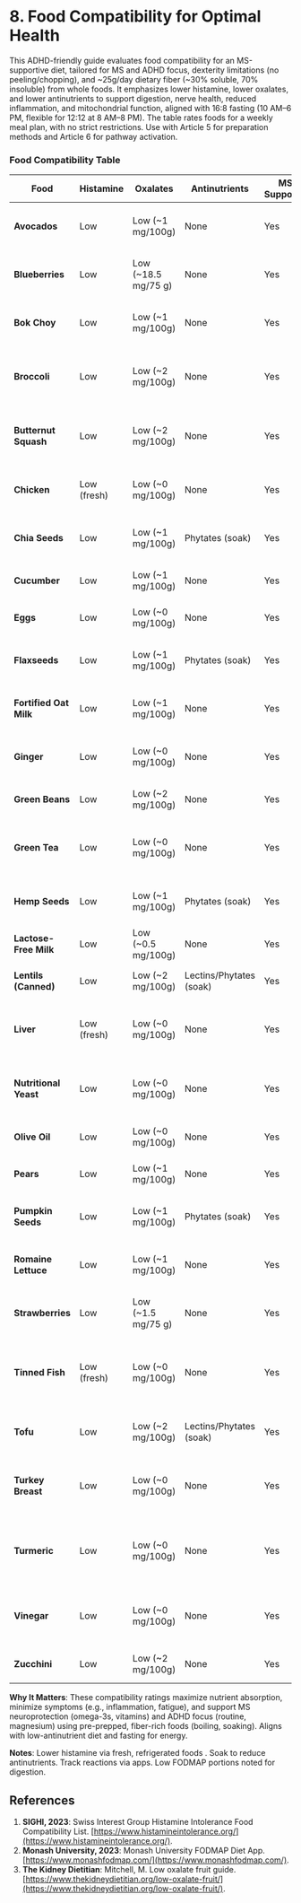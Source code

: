 # 8. Food Compatibility for Optimal Health

This ADHD-friendly guide evaluates food compatibility for an MS-supportive diet, tailored for MS and ADHD focus, dexterity limitations (no peeling/chopping), and ~25g/day dietary fiber (~30% soluble, 70% insoluble) from whole foods. It emphasizes lower histamine, lower oxalates, and lower antinutrients to support digestion, nerve health, reduced inflammation, and mitochondrial function, aligned with 16:8 fasting (10 AM–6 PM, flexible for 12:12 at 8 AM–8 PM). The table rates foods for a weekly meal plan, with no strict restrictions. Use with Article 5 for preparation methods and Article 6 for pathway activation.

### Food Compatibility Table

| **Food**               | **Histamine** | **Oxalates**        | **Antinutrients**       | **MS-Supportive** | **Notes**                                                                                        |
| ---------------------- | ------------- | ------------------- | ----------------------- | ----------------- | ------------------------------------------------------------------------------------------------ |
| **Avocados**           | Low           | Low (~1 mg/100g)    | None                    | Yes               | Healthy fats, potassium, low FODMAP at 75 g.                                                     |
| **Blueberries**        | Low           | Low (~18.5 mg/75 g) | None                    | Yes               | Flavonoids (anthocyanins), low FODMAP at 75 g.                                                   |
| **Bok Choy**           | Low           | Low (~1 mg/100g)    | None                    | Yes               | Calcium, potassium, low FODMAP at 75 g.                                                          |
| **Broccoli**           | Low           | Low (~2 mg/100g)    | None                    | Yes               | Lipoic acid, fiber, low FODMAP at 75 g, supports NAD+.                                           |
| **Butternut Squash**   | Low           | Low (~2 mg/100g)    | None                    | Yes               | Fiber, potassium, moderate vitamin A, monitor intake.                                            |
| **Chicken**            | Low (fresh)   | Low (~0 mg/100g)    | None                    | Yes               | Protein, B12, minimize to avoid constipation.                                                    |
| **Chia Seeds**         | Low           | Low (~1 mg/100g)    | Phytates (soak)         | Yes               | Fiber, omega-3s, soak to reduce antinutrients.                                                   |
| **Cucumber**           | Low           | Low (~1 mg/100g)    | None                    | Yes               | Potassium, low FODMAP, hydrating.                                                                |
| **Eggs**               | Low           | Low (~0 mg/100g)    | None                    | Yes               | High choline, B12, supports nerve health [](https://www.mdpi.com/2072-6643/10/11/1729).          |
| **Flaxseeds**          | Low           | Low (~1 mg/100g)    | Phytates (soak)         | Yes               | Fiber, omega-3s, soak to reduce antinutrients.                                                   |
| **Fortified Oat Milk** | Low           | Low (~1 mg/100g)    | None                    | Yes               | Vitamin D, calcium, low FODMAP at 100 ml.                                                        |
| **Ginger**             | Low           | Low (~0 mg/100g)    | None                    | Yes               | Anti-inflammatory, supports digestion.                                                           |
| **Green Beans**        | Low           | Low (~2 mg/100g)    | None                    | Yes               | Fiber, potassium, low FODMAP.                                                                    |
| **Green Tea**          | Low           | Low (~0 mg/100g)    | None                    | Yes               | EGCG, flavonoids, supports mitophagy, sirtuins.                                                  |
| **Hemp Seeds**         | Low           | Low (~1 mg/100g)    | Phytates (soak)         | Yes               | Magnesium, omega-3s, soak to reduce antinutrients.                                               |
| **Lactose-Free Milk**  | Low           | Low (~0.5 mg/100g)  | None                    | Yes               | Vitamin D, calcium, low FODMAP.                                                                  |
| **Lentils (Canned)**   | Low           | Low (~2 mg/100g)    | Lectins/Phytates (soak) | Yes               | Fiber, thiamine, low FODMAP at 75 g.                                                             |
| **Liver**              | Low (fresh)   | Low (~0 mg/100g)    | None                    | Yes               | B12, lipoic acid, consume sparingly to avoid vitamin A toxicity.                                 |
| **Nutritional Yeast**  | Low           | Low (~0 mg/100g)    | None                    | Yes               | Thiamine, B vitamins, enhances mitochondrial function.                                           |
| **Olive Oil**          | Low           | Low (~0 mg/100g)    | None                    | Yes               | Healthy fats, supports nerve health.                                                             |
| **Pears**              | Low           | Low (~1 mg/100g)    | None                    | Yes               | Fiber, low FODMAP at 50 g.                                                                       |
| **Pumpkin Seeds**      | Low           | Low (~1 mg/100g)    | Phytates (soak)         | Yes               | Magnesium, zinc, soak to reduce antinutrients.                                                   |
| **Romaine Lettuce**    | Low           | Low (~1 mg/100g)    | None                    | Yes               | Potassium, low FODMAP, supports hydration.                                                       |
| **Strawberries**       | Low           | Low (~1.5 mg/75 g)  | None                    | Yes               | Flavonoids, fiber, low FODMAP at 75 g.                                                           |
| **Tinned Fish**        | Low (fresh)   | Low (~0 mg/100g)    | None                    | Yes               | Omega-3s, vitamin D, calcium, consume within 24 hours [](https://www.histamineintolerance.org/). |
| **Tofu**               | Low           | Low (~2 mg/100g)    | Lectins/Phytates (soak) | Yes               | Genistein, calcium, supports sirtuins [](https://www.thekidneydietitian.org/low-oxalate-fruit/). |
| **Turkey Breast**      | Low           | Low (~0 mg/100g)    | None                    | Yes               | High protein, B3, B6, supports mitochondrial function.                                           |
| **Turmeric**           | Low           | Low (~0 mg/100g)    | None                    | Yes               | Curcumin, anti-inflammatory, supports mitochondrial health.                                      |
| **Vinegar**            | Low           | Low (~0 mg/100g)    | None                    | Yes               | Acetic acid, blood sugar control, reduces mTOR activity.                                         |
| **Zucchini**           | Low           | Low (~2 mg/100g)    | None                    | Yes               | Potassium, fiber, supports digestion.                                                            |

**Why It Matters**: These compatibility ratings maximize nutrient absorption, minimize symptoms (e.g., inflammation, fatigue), and support MS neuroprotection (omega-3s, vitamins) and ADHD focus (routine, magnesium) using pre-prepped, fiber-rich foods (boiling, soaking). Aligns with low-antinutrient diet and fasting for energy.

**Notes**: Lower histamine via fresh, refrigerated foods [](https://www.thekidneydietitian.org/low-oxalate-fruit/). Soak to reduce antinutrients. Track reactions via apps. Low FODMAP portions noted for digestion.

## References

1. **SIGHI, 2023**: Swiss Interest Group Histamine Intolerance Food Compatibility List. [https://www.histamineintolerance.org/](https://www.histamineintolerance.org/).
2. **Monash University, 2023**: Monash University FODMAP Diet App. [https://www.monashfodmap.com/](https://www.monashfodmap.com/).
3. **The Kidney Dietitian**: Mitchell, M. Low oxalate fruit guide. [https://www.thekidneydietitian.org/low-oxalate-fruit/](https://www.thekidneydietitian.org/low-oxalate-fruit/). 
